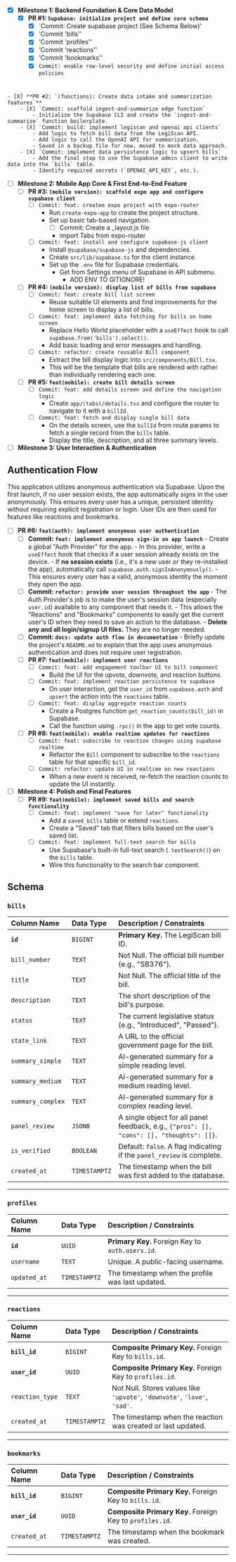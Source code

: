 - [X] **Milestone 1: Backend Foundation & Core Data Model**
    - [X] **PR #1: `Supabase: initialize project and define core schema`**
        - [X] `Commit: Create supabase project (See Schema Below)'
        - [X] 'Commit 'bills''
        - [X] 'Commit 'profiles''
        - [X] 'Commit 'reactions''
        - [X] 'Commit 'bookmarks''
        - [X] `Commit: enable row-level security and define initial access policies`
#
    - [X] **PR #2: `(functions): Create data intake and summarization features`**
        - [X] `Commit: scaffold ingest-and-summarize edge function`
            - Initialize the Supabase CLI and create the `ingest-and-summarize` function boilerplate.
        - [X] `Commit: build: implement legiscan and openai api clients`
            - Add logic to fetch bill data from the LegiScan API.
            - Add logic to call the OpenAI API for summarization.
            - Saved in a backup file for now, moved to mock data approach.
        - [X] `Commit: implement data persistence logic to upsert bills`
            - Add the final step to use the Supabase admin client to write data into the `bills` table.
            - Identify required secrets (`OPENAI_API_KEY`, etc.).
- [ ] **Milestone 2: Mobile App Core & First End-to-End Feature**
    - [ ] **PR #3: `(mobile version): scaffold expo app and configure supabase client`**
        - [ ] `Commit: feat: createe expo project with expo-router`
            - Run `create-expo-app` to create the project structure.
            - Set up basic tab-based navigation.
                - [ ] Commit: Create a _layout.js file
                - import Tabs from expo-router
        - [ ] `Commit: feat: install and configure supabase-js client`
            - Install `@supabase/supabase-js` and dependencies.
            - Create `src/lib/supabase.ts` for the client instance.
            - Set up the `.env` file for Supabase credentials.
                - Get from Settings menu of Supabase in API submenu.
                    - ADD ENV TO GITIGNORE!
    - [ ] **PR #4: `(mobile version): display list of bills from supabase`**
        - [ ] `Commit: feat: create bill list screen`
            - Reuse suitable UI elements and find improvements for the home screen to display a list of bills.
        - [ ] `Commit: feat: implement data fetching for bills on home screen`
            - Replace Hello World placeholder with a `useEffect` hook to call `supabase.from('bills').select()`.
            - Add basic loading and error messages and handling.
        - [ ] `Commit: refactor: create reusable Bill component`
            - Extract the bill display logic into `src/components/Bill.tsx`.
            - This will be the template that bills are rendered with rather than individually rendering each one.
    - [ ] **PR #5: `feat(mobile): create bill details screen`**
        - [ ] `Commit: feat: add details screen and define the navigation logic`
            - Create `app/(tabs)/details.tsx` and configure the router to navigate to it with a `billId`.
        - [ ] `Commit: feat: fetch and display single bill data`
            - On the details screen, use the `billId` from route params to fetch a single record from the `bills` table.
            - Display the title, description, and all three summary levels.
- [ ] **Milestone 3: User Interaction & Authentication**

## Authentication Flow

This application utilizes anonymous authentication via Supabase. Upon the first launch, if no user session exists, the app automatically signs in the user anonymously. This ensures every user has a unique, persistent identity without requiring explicit registration or login. User IDs are then used for features like reactions and bookmarks.
- [ ] **PR #6: `feat(auth): implement anonymous user authentication`**
    - [ ] **Commit: `feat: implement anonymous sign-in on app launch`**
            - Create a global "Auth Provider" for the app.
            - In this provider, write a `useEffect` hook that checks if a user session already exists on the device.
            - If **no session exists** (i.e., it's a new user or they re-installed the app), automatically call `supabase.auth.signInAnonymously()`.
            - This ensures every user has a valid, anonymous identity the moment they open the app.
    - [ ] **Commit: `refactor: provide user session throughout the app`**
            - The Auth Provider's job is to make the user's session data (especially `user.id`) available to any component that needs it.
            - This allows the "Reactions" and "Bookmarks" components to easily get the current user's ID when they need to save an action to the database.
            - **Delete any and all login/signup UI files.** They are no longer needed.
    - [ ] **Commit: `docs: update auth flow in documentation`**
            - Briefly update the project's `README.md` to explain that the app uses anonymous authentication and does not require user registration.
    - [ ] **PR #7: `feat(mobile): implement user reactions`**
        - [ ] `Commit: feat: add engagement toolbar UI to bill component`
            - Build the UI for the upvote, downvote, and reaction buttons.
        - [ ] `Commit: feat: implement reaction persistence to supabase`
            - On user interaction, get the `user_id` from `supabase.auth` and `upsert` the action into the `reactions` table.
        - [ ] `Commit: feat: display aggregate reaction counts`
            - Create a Postgres function `get_reaction_counts(bill_id)` in Supabase.
            - Call the function using `.rpc()` in the app to get vote counts.
    - [ ] **PR #8: `feat(mobile): enable realtime updates for reactions`**
        - [ ] `Commit: feat: subscribe to reaction changes using supabase realtime`
            - Refactor the `Bill` component to subscribe to the `reactions` table for that specific `bill_id`.
        - [ ] `Commit: refactor: update UI in realtime on new reactions`
            - When a new event is received, re-fetch the reaction counts to update the UI instantly.
- [ ] **Milestone 4: Polish and Final Features**
    - [ ] **PR #9: `feat(mobile): implement saved bills and search functionality`**
        - [ ] `Commit: feat: implement "save for later" functionality`
            - Add a `saved_bills` table or extend `reactions`.
            - Create a "Saved" tab that filters bills based on the user's saved list.
        - [ ] `Commit: feat: implement full-text search for bills`
            - Use Supabase's built-in full-text search (`.textSearch()`) on the `bills` table.
            - Wire this functionality to the search bar component.


## Schema


### **`bills`**

| Column Name | Data Type | Description / Constraints |
| :--- | :--- | :--- |
| **`id`** | `BIGINT` | **Primary Key.** The LegiScan bill ID. |
| `bill_number` | `TEXT` | Not Null. The official bill number (e.g., "SB376"). |
| `title` | `TEXT` | Not Null. The official title of the bill. |
| `description` | `TEXT` | The short description of the bill's purpose. |
| `status` | `TEXT` | The current legislative status (e.g., "Introduced", "Passed"). |
| `state_link` | `TEXT` | A URL to the official government page for the bill. |
| `summary_simple` | `TEXT` | AI-generated summary for a simple reading level. |
| `summary_medium`| `TEXT` | AI-generated summary for a medium reading level. |
| `summary_complex`| `TEXT` | AI-generated summary for a complex reading level. |
| `panel_review` | `JSONB` | A single object for all panel feedback, e.g., `{"pros": [], "cons": [], "thoughts": []}`. |
| `is_verified` | `BOOLEAN` | Default: `false`. A flag indicating if the `panel_review` is complete. |
| `created_at` | `TIMESTAMPTZ` | The timestamp when the bill was first added to the database. |

---

### **`profiles`**

| Column Name | Data Type | Description / Constraints |
| :--- | :--- | :--- |
| **`id`** | `UUID` | **Primary Key.** Foreign Key to `auth.users.id`. |
| `username` | `TEXT` | Unique. A public-facing username. |
| `updated_at` | `TIMESTAMPTZ` | The timestamp when the profile was last updated. |

---

### **`reactions`**

| Column Name | Data Type | Description / Constraints |
| :--- | :--- | :--- |
| **`bill_id`** | `BIGINT` | **Composite Primary Key.** Foreign Key to `bills.id`. |
| **`user_id`** | `UUID` | **Composite Primary Key.** Foreign Key to `profiles.id`. |
| `reaction_type` | `TEXT` | Not Null. Stores values like `'upvote'`, `'downvote'`, `'love'`, `'sad'`. |
| `created_at` | `TIMESTAMPTZ`| The timestamp when the reaction was created or last updated. |

---

### **`bookmarks`**

| Column Name | Data Type | Description / Constraints |
| :--- | :--- | :--- |
| **`bill_id`** | `BIGINT` | **Composite Primary Key.** Foreign Key to `bills.id`. |
| **`user_id`** | `UUID` | **Composite Primary Key.** Foreign Key to `profiles.id`. |
| `created_at` | `TIMESTAMPTZ`| The timestamp when the bookmark was created. |

---